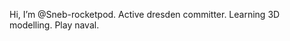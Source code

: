Hi, I’m @Sneb-rocketpod. Active dresden committer. Learning 3D modelling. Play naval.
<!--I’m interested in ...
I’m currently learning ...
I’m looking to collaborate on ...
How to reach me ...-->

<!---
Sneb-rocketpod/Sneb-rocketpod is a ✨ special ✨ repository because its `README.md` (this file) appears on your GitHub profile.
You can click the Preview link to take a look at your changes.
--->
